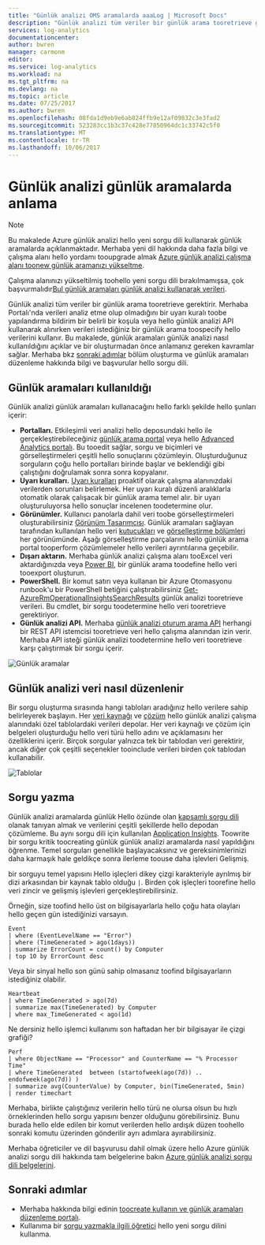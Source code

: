 ```yaml
---
title: "Günlük analizi OMS aramalarda aaaLog | Microsoft Docs"
description: "Günlük analizi tüm veriler bir günlük arama tooretrieve gerektirir.  Bu makalede aramaları günlük analizi kullanılan nasıl yeni bir günlük açıklar ve bir oluşturmadan önce toounderstand gereken kavramlar sağlar."
services: log-analytics
documentationcenter: 
author: bwren
manager: carmonm
editor: 
ms.service: log-analytics
ms.workload: na
ms.tgt_pltfrm: na
ms.devlang: na
ms.topic: article
ms.date: 07/25/2017
ms.author: bwren
ms.openlocfilehash: 08fda1d9eb9e6ab824ffb9e12af09832c3e3fad2
ms.sourcegitcommit: 523283cc1b3c37c428e77850964dc1c33742c5f0
ms.translationtype: MT
ms.contentlocale: tr-TR
ms.lasthandoff: 10/06/2017
---
```

# <a name="understanding-log-searches-in-log-analytics"></a>Günlük analizi günlük aramalarda anlama

> [!NOTE]
> Bu makalede Azure günlük analizi hello yeni sorgu dili kullanarak günlük aramalarda açıklanmaktadır.  Merhaba yeni dil hakkında daha fazla bilgi ve çalışma alanı hello yordamı tooupgrade almak [Azure günlük analizi çalışma alanı toonew günlük aramanızı yükseltme](log-analytics-log-search-upgrade.md).  
>
> Çalışma alanınızı yükseltilmiş toohello yeni sorgu dili bırakılmamışsa, çok başvurmalıdır[Bul günlük aramaları günlük analizi kullanarak verileri](log-analytics-log-searches.md).

Günlük analizi tüm veriler bir günlük arama tooretrieve gerektirir.  Merhaba Portalı'nda verileri analiz etme olup olmadığını bir uyarı kuralı toobe yapılandırma bildirim bir belirli bir koşula veya hello günlük analizi API kullanarak alınırken verileri istediğiniz bir günlük arama toospecify hello verilerini kullanır.  Bu makalede, günlük aramaları günlük analizi nasıl kullanıldığını açıklar ve bir oluşturmadan önce anlamanız gereken kavramlar sağlar. Merhaba bkz [sonraki adımlar](#next-steps) bölüm oluşturma ve günlük aramaları düzenleme hakkında bilgi ve başvurular hello sorgu dili.

## <a name="where-log-searches-are-used"></a>Günlük aramaları kullanıldığı

Günlük analizi günlük aramaları kullanacağını hello farklı şekilde hello şunları içerir:

- **Portalları.** Etkileşimli veri analizi hello deposundaki hello ile gerçekleştirebileceğiniz [günlük arama portal](log-analytics-log-search-log-search-portal.md) veya hello [Advanced Analytics portalı](https://go.microsoft.com/fwlink/?linkid=856587).  Bu tooedit sağlar, sorgu ve biçimleri ve görselleştirmeleri çeşitli hello sonuçlarını çözümleyin.  Oluşturduğunuz sorguların çoğu hello portalları birinde başlar ve beklendiği gibi çalıştığını doğrulamak sonra sonra kopyalanır.
- **Uyarı kuralları.** [Uyarı kuralları](log-analytics-alerts.md) proaktif olarak çalışma alanınızdaki verilerden sorunları belirlemek.  Her uyarı kuralı düzenli aralıklarla otomatik olarak çalışacak bir günlük arama temel alır.  bir uyarı oluşturuluyorsa hello sonuçlar incelenen toodetermine olur.
- **Görünümler.**  Kullanıcı panolarla dahil veri toobe görselleştirmeleri oluşturabilirsiniz [Görünüm Tasarımcısı](log-analytics-view-designer.md).  Günlük aramaları sağlayan tarafından kullanılan hello veri [kutucukları](log-analytics-view-designer-tiles.md) ve [görselleştirme bölümleri](log-analytics-view-designer-parts.md) her görünümünde.  Aşağı görselleştirme parçalarını hello günlük arama portal tooperform çözümlemeler hello verileri ayrıntılarına geçebilir.
- **Dışarı aktarın.**  Merhaba günlük analizi çalışma alanı tooExcel veri aktardığınızda veya [Power BI](log-analytics-powerbi.md), bir günlük arama toodefine hello veri tooexport oluşturun.
- **PowerShell.** Bir komut satırı veya kullanan bir Azure Otomasyonu runbook'u bir PowerShell betiğini çalıştırabilirsiniz [Get-AzureRmOperationalInsightsSearchResults](https://docs.microsoft.com/powershell/module/azurerm.operationalinsights/get-azurermoperationalinsightssearchresults?view=azurermps-4.0.0) günlük analizi tooretrieve verileri.  Bu cmdlet, bir sorgu toodetermine hello veri tooretrieve gerektiriyor.
- **Günlük analizi API.**  Merhaba [günlük analizi oturum arama API](log-analytics-log-search-api.md) herhangi bir REST API istemcisi tooretrieve veri hello çalışma alanından izin verir.  Merhaba API isteği günlük analizi toodetermine hello veri tooretrieve karşı çalıştırmak bir sorgu içerir.

![Günlük aramalar](media/log-analytics-log-search-new/log-search-overview.png)

## <a name="how-log-analytics-data-is-organized"></a>Günlük analizi veri nasıl düzenlenir
Bir sorgu oluşturma sırasında hangi tabloları aradığınız hello verilere sahip belirleyerek başlayın. Her [veri kaynağı](log-analytics-data-sources.md) ve [çözüm](../operations-management-suite/operations-management-suite-solutions.md) hello günlük analizi çalışma alanındaki özel tablolardaki verileri depolar.  Her veri kaynağı ve çözüm için belgeleri oluşturduğu hello veri türü hello adını ve açıklamasını her özelliklerini içerir.     Birçok sorgular yalnızca tek bir tablodan veri gerektirir, ancak diğer çok çeşitli seçenekler tooinclude verileri birden çok tablodan kullanabilir.

![Tablolar](media/log-analytics-log-search-new/queries-tables.png)


## <a name="writing-a-query"></a>Sorgu yazma
Günlük analizi aramalarda günlük Hello özünde olan [kapsamlı sorgu dili](https://docs.loganalytics.io/) olanak tanıyan almak ve verilerini çeşitli şekillerde hello depodan çözümleme.  Bu aynı sorgu dili için kullanılan [Application Insights](../application-insights/app-insights-analytics.md).  Toowrite bir sorgu kritik toocreating günlük günlük analizi aramalarda nasıl yapıldığını öğrenme.  Temel sorguları genellikle başlayacaksınız ve gereksinimlerinizi daha karmaşık hale geldikçe sonra ilerleme toouse daha işlevleri Gelişmiş.

bir sorguyu temel yapısını Hello işleçleri dikey çizgi karakteriyle ayrılmış bir dizi arkasından bir kaynak tablo olduğu `|`.  Birden çok işleçleri toorefine hello veri zincir ve gelişmiş işlevleri gerçekleştirebilirsiniz.

Örneğin, size toofind hello üst on bilgisayarlarla hello çoğu hata olayları hello geçen gün istediğinizi varsayın.

    Event
    | where (EventLevelName == "Error")
    | where (TimeGenerated > ago(1days))
    | summarize ErrorCount = count() by Computer
    | top 10 by ErrorCount desc

Veya bir sinyal hello son günü sahip olmasanız toofind bilgisayarların istediğiniz olabilir.

    Heartbeat
    | where TimeGenerated > ago(7d)
    | summarize max(TimeGenerated) by Computer
    | where max_TimeGenerated < ago(1d)  

Ne dersiniz hello işlemci kullanımı son haftadan her bir bilgisayar ile çizgi grafiği?

    Perf
    | where ObjectName == "Processor" and CounterName == "% Processor Time"
    | where TimeGenerated  between (startofweek(ago(7d)) .. endofweek(ago(7d)) )
    | summarize avg(CounterValue) by Computer, bin(TimeGenerated, 5min)
    | render timechart    

Merhaba, birlikte çalıştığınız verilerin hello türü ne olursa olsun bu hızlı örneklerinden hello sorgu yapısını benzer olduğunu görebilirsiniz.  Bunu burada hello elde edilen bir komut verilerden hello ardışık düzen toohello sonraki komutu üzerinden gönderilir ayrı adımlara ayırabilirsiniz.

Merhaba öğreticiler ve dil başvurusu dahil olmak üzere hello Azure günlük analizi sorgu dili hakkında tam belgelerine bakın [Azure günlük analizi sorgu dili belgelerini](https://docs.loganalytics.io/).

## <a name="next-steps"></a>Sonraki adımlar

- Merhaba hakkında bilgi edinin [toocreate kullanın ve günlük aramaları düzenleme portalı](log-analytics-log-search-portals.md).
- Kullanıma bir [sorgu yazmakla ilgili öğretici](https://go.microsoft.com/fwlink/?linkid=856078) hello yeni sorgu dilini kullanma.
